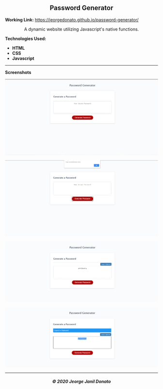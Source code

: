 <h2 align="center">Password Generator</h2>

**Working Link:** https://jeorgedonato.github.io/password-generator/

<p align="center">A dynamic website utilizing Javascript's native functions.</p>

**Technologies Used:**
- **HTML**
- **CSS**
- **Javascript**

****
**Screenshots**

![Home Screenshot](/assets/home-screenshot.png)

![Validation Screenshot](/assets/validation-screenshot.png)

![Function Screenshot](/assets/function-screenshot.png)

![Password Screenshot](/assets/password-screenshot.png)
****

<h5 align="center">© 2020 Jeorge Janil Donato</h5>